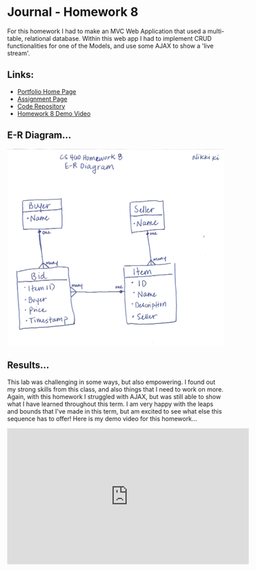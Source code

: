 # Journal - Homework 8

For this homework I had to make an MVC Web Application that used a multi-table, relational database. Within this web app I had to implement CRUD functionalities for one of the Models, and use some AJAX to show a 'live stream'.

## Links:

* [Portfolio Home Page](https://nki13.github.io)
* [Assignment Page](http://www.wou.edu/~morses/classes/cs46x/assignments/HW8_1819.html)
* [Code Repository](https://github.com/nki13/nki13.github.io/tree/master/CS460/HW8)
* [Homework 8 Demo Video](https://www.youtube.com/watch?v=PAZol0dLj70)


## E-R Diagram...
![ER-Diagram](hw8-er-diagram.PNG)

## Results...
This lab was challenging in some ways, but also empowering. I found out my strong skills from this class, and also things that I need to work on more. Again, with this homework I struggled with AJAX, but was still able to show what I have learned throughout this term. I am very happy with the leaps and bounds that I've made in this term, but am excited to see what else this sequence has to offer! Here is my demo video for this homework...

<iframe width="560" height="315" src="https://www.youtube.com/embed/PAZol0dLj70" frameborder="0" allow="accelerometer; autoplay; encrypted-media; gyroscope; picture-in-picture" allowfullscreen></iframe>

